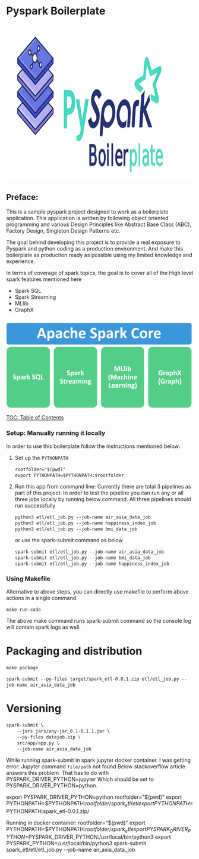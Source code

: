 # Pyspark Boilerplate

<img src="resources/images/pyspark_boilerplate.png" alt="drawing" style="height:419px; width:1072px;"/>

## Preface: 
This is a sample pyspark project designed to work as a boilerplate application. This application is written by following 
object oriented programming and various Design Principles like Abstract Base Class (ABC), Factory Design, Singleton Design Patterns etc. 

The goal behind developing this project is to provide a real exposure to Pyspark and python coding as a production 
environment. And make this boilerplate as production ready as possible using my limited knowledge and experience.

In terms of coverage of spark topics, the goal is to cover all of the High level spark features mentioned here
 - Spark SQL
 - Spark Streaming
 - MLlib
 - GraphX

<img src="resources/images/apache_spark_components.png" alt="drawing" style="width:500px;"/>

[TOC: Table of Contents]() 

### Setup: Manually running it locally
In order to use this boilerplate follow the instructions mentioned below: 

1. Set up the `PYTHONPATH`
    ```commandline
    rootfolder="$(pwd)"
    export PYTHONPATH=$PYTHONPATH:$rootfolder
    ```

2. Run this app from command line: Currently there are total 3 pipelines as part of this project.
In order to test the pipeline you can run any or all three jobs locally by running below command. 
All three pipelines should run successfully

    ```commandline
   python3 etl/etl_job.py --job-name air_asia_data_job
   python3 etl/etl_job.py --job-name happiness_index_job
   python3 etl/etl_job.py --job-name bmi_data_job
    ```
   or use the spark-submit command as below
   ```commandline
   spark-submit etl/etl_job.py --job-name air_asia_data_job
   spark-submit etl/etl_job.py --job-name bmi_data_job
   spark-submit etl/etl_job.py --job-name happiness_index_job
   ```

### Using Makefile
Alternative to above steps, you can directly use makefile to perform above actions in a single command. 
```commandline
make run-code
```
The above make command runs spark-submit command so the console log will contain spark logs as well.


# Packaging and distribution
```commandline
make package
```

```
spark-submit --py-files target/spark_etl-0.0.1.zip etl/etl_job.py --job-name air_asia_data_job
```


# Versioning 



```	
spark-submit \
	--jars jars/any-jar_0.1-0.1.1.jar \
	--py-files datajob.zip \
	src/app/app.py \
	--job-name air_asia_data_job
```



While running spark-submit in spark jupyter docker container. I was getting error:
Jupyter command `file/path` not found
Below stackoverflow article answers this problem. That has to do with  PYSPARK_DRIVER_PYTHON=jupyter
Which should be set to PYSPARK_DRIVER_PYTHON=python. 

export PYSPARK_DRIVER_PYTHON=python
rootfolder="$(pwd)"
export PYTHONPATH=$PYTHONPATH:$rootfolder/spark_etl/etl
export PYTHONPATH=$PYTHONPATH:spark_etl-0.0.1.zip/

Running in docker container: 
rootfolder="$(pwd)"
export PYTHONPATH=$PYTHONPATH:$rootfolder/spark_etl
export PYSPARK_DRIVER_PYTHON=$PYSPARK_DRIVER_PYTHON:/usr/local/bin/python3
export PYSPARK_PYTHON=/usr/local/bin/python3
spark-submit spark_etl/etl/etl_job.py --job-name air_asia_data_job
